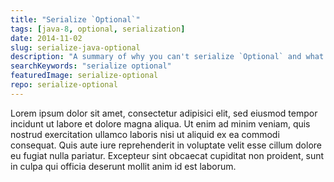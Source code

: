 ```yaml
---
title: "Serialize `Optional`"
tags: [java-8, optional, serialization]
date: 2014-11-02
slug: serialize-java-optional
description: "A summary of why you can't serialize `Optional` and what can be done to deal with that limitation if necessary."
searchKeywords: "serialize optional"
featuredImage: serialize-optional
repo: serialize-optional
---
```


Lorem ipsum dolor sit amet, consectetur adipisici elit, sed eiusmod tempor incidunt ut labore et dolore magna aliqua.
Ut enim ad minim veniam, quis nostrud exercitation ullamco laboris nisi ut aliquid ex ea commodi consequat.
Quis aute iure reprehenderit in voluptate velit esse cillum dolore eu fugiat nulla pariatur.
Excepteur sint obcaecat cupiditat non proident, sunt in culpa qui officia deserunt mollit anim id est laborum.